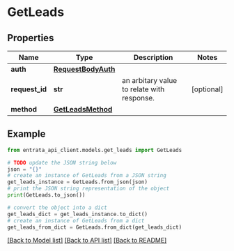 # GetLeads


## Properties

Name | Type | Description | Notes
------------ | ------------- | ------------- | -------------
**auth** | [**RequestBodyAuth**](RequestBodyAuth.md) |  | 
**request_id** | **str** | an arbitary value to relate with response. | [optional] 
**method** | [**GetLeadsMethod**](GetLeadsMethod.md) |  | 

## Example

```python
from entrata_api_client.models.get_leads import GetLeads

# TODO update the JSON string below
json = "{}"
# create an instance of GetLeads from a JSON string
get_leads_instance = GetLeads.from_json(json)
# print the JSON string representation of the object
print(GetLeads.to_json())

# convert the object into a dict
get_leads_dict = get_leads_instance.to_dict()
# create an instance of GetLeads from a dict
get_leads_from_dict = GetLeads.from_dict(get_leads_dict)
```
[[Back to Model list]](../README.md#documentation-for-models) [[Back to API list]](../README.md#documentation-for-api-endpoints) [[Back to README]](../README.md)


